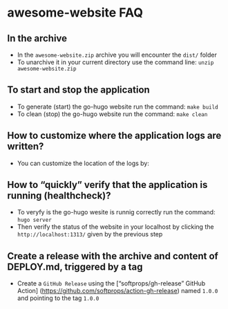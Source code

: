 # awesome-website FAQ

## In the archive

* In the `awesome-website.zip` archive you will encounter the `dist/` folder
* To unarchive it in your current directory use the command line:
`unzip awesome-website.zip`

## To start and stop the application

* To generate (start) the go-hugo website run the command: `make build`
* To clean (stop) the go-hugo website run the command: `make clean`

## How to customize where the application logs are written?

* You can customize the location of the logs by:

## How to “quickly” verify that the application is running (healthcheck)?

* To veryfy is the go-hugo wesite is runnig correctly run the command: `hugo server`
* Then verify the status of the website in your localhost by clicking the
`http://localhost:1313/` given by the previous step

## Create a release with the archive and content of DEPLOY.md, triggered by a tag

* Create a `GitHub Release` using the
[“softprops/gh-release” GitHub Action]
(https://github.com/softprops/action-gh-release)
named `1.0.0` and pointing to the tag `1.0.0`
